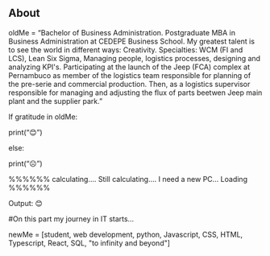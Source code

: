 ## About

oldMe = “Bachelor of Business Administration. Postgraduate MBA in Business Administration at CEDEPE Business School.
My greatest talent is to see the world in different ways: Creativity.
Specialties: WCM (FI and LCS), Lean Six Sigma, Managing people, logistics processes, designing and analyzing KPI's.
Participating at the launch of the Jeep (FCA) complex at Pernambuco as member of the logistics team responsible for planning of the pre-serie and commercial production. Then, as a logistics supervisor responsible for managing and adjusting the flux of parts beetwen Jeep main plant and the supplier park.”

If gratitude in oldMe:

print(“😊”)

else:

print(“☹”)


%%%%%%
calculating…. Still calculating…. I need a new PC… Loading
%%%%%%

Output:
😊

#On this part my journey in IT starts…

newMe = \[student, web development, python, Javascript, CSS, HTML, Typescript, React, SQL, "to infinity and beyond"]

